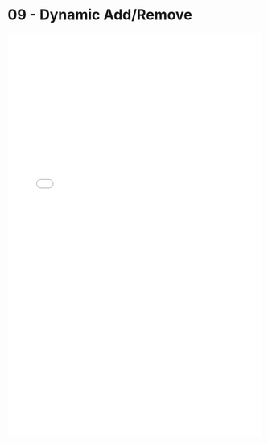 # 09 - Dynamic Add/Remove 

<ClientOnly>
<iframe style="border:0;width: 100%;height:800px;" src="../examples/09-dynamic-add-remove.html">
</iframe>
<!--Example09DynamicAddRemove></Example09DynamicAddRemove-->
</ClientOnly>
